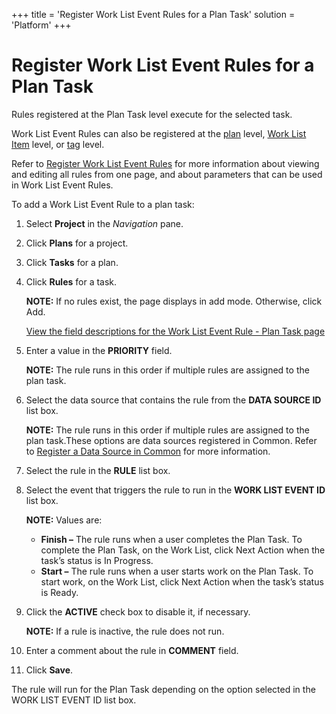 +++
title = 'Register Work List Event Rules for a Plan Task'
solution = 'Platform'
+++

# Register Work List Event Rules for a Plan Task

Rules registered at the Plan Task level execute for the selected task.

Work List Event Rules can also be registered at the
[plan](Register_Work_List_Event_Rules_for_a_Plan) level, [Work List
Item](Register_WorkList_Event_Rules_WorkList_Item) level, or
[tag](Configure_Logic_Tags) level.

Refer to [Register Work List Event
Rules](Register_Work_List_Event_Rules) for more information about
viewing and editing all rules from one page, and about parameters that
can be used in Work List Event Rules.

To add a Work List Event Rule to a plan task:

1.  Select **Project** in the *Navigation* pane.

2.  Click **Plans** for a project.

3.  Click **Tasks** for a plan.

4.  Click **Rules** for a task.
    
    **NOTE:** If no rules exist, the page displays in add mode.
    Otherwise, click Add.
    
    [View the field descriptions for the Work List Event Rule - Plan
    Task page](../Page_Desc/Work_List_Event_Rule%20Plan_Task)

5.  Enter a value in the **PRIORITY** field.
    
    **NOTE:** The rule runs in this order if multiple rules are assigned
    to the plan task.

6.  Select the data source that contains the rule from the **DATA SOURCE
    ID** list box.
    
    **NOTE:** The rule runs in this order if multiple rules are assigned
    to the plan task.These options are data sources registered in
    Common. Refer to [Register a Data Source in
    Common](../../Common/Use_Cases/Register_a_Data_Source_in_Common)
    for more information.

7.  Select the rule in the **RULE** list box.

8.  Select the event that triggers the rule to run in the **WORK LIST
    EVENT ID** list box.
    
    **NOTE:** Values are:
    
      - **Finish –** The rule runs when a user completes the Plan Task.
        To complete the Plan Task, on the Work List, click Next Action
        when the task’s status is In Progress.
      - **Start –** The rule runs when a user starts work on the Plan
        Task. To start work, on the Work List, click Next Action when
        the task’s status is Ready.

9.  Click the <span style="font-weight: bold;">ACTIVE</span><span> check
    box to disable it, if necessary.</span>
    
    **NOTE:** If a rule is inactive, the rule does not run.

10. Enter a comment about the rule in **COMMENT** field.

11. Click **Save**.

The rule will run for the Plan Task depending on the option selected in
the WORK LIST EVENT ID list box.
